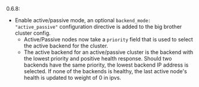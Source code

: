 0.6.8:

- Enable active/passive mode, an optional `backend_mode: "active_passive"` configuration directive is added to the big brother cluster config.
  - Active/Passive nodes now take a `priority` field that is used to select the active backend for the cluster. 
  - The active backend for an active/passive cluster is the backend with the lowest priority and positive health response. Should two backends have the same priority, the lowest backend IP address is selected. If none of the backends is healthy, the last active node's health is updated to weight of 0 in ipvs.
